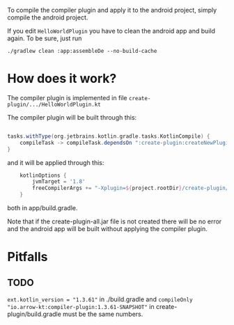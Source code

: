 To compile the compiler plugin and apply it to the android project, simply compile the android project. 

If you edit `HelloWorldPlugin` you have to clean the android app and build again. To be sure, just run

`./gradlew clean :app:assembleDe --no-build-cache`

# How does it work? 

The compiler plugin is implemented in file `create-plugin/.../HelloWorldPlugin.kt`

The compiler plugin will be built through this:
```groovy

tasks.withType(org.jetbrains.kotlin.gradle.tasks.KotlinCompile) {
    compileTask -> compileTask.dependsOn ":create-plugin:createNewPlugin"
}

```

and it will be applied through this:

```groovy
    kotlinOptions {
        jvmTarget = '1.8'
        freeCompilerArgs += "-Xplugin=${project.rootDir}/create-plugin/build/libs/create-plugin-all.jar"
    }
```

both in app/build.gradle. 

Note that if the create-plugin-all.jar file is not created there will be no error and the android app will be built without applying the compiler plugin.


# Pitfalls

## TODO
`ext.kotlin_version = "1.3.61"` in ./build.gradle and `compileOnly "io.arrow-kt:compiler-plugin:1.3.61-SNAPSHOT"` in create-plugin/build.gradle must be the same numbers.

 
